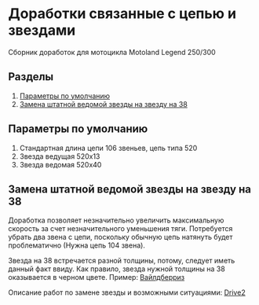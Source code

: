 # Доработки связанные с цепью и звездами
Сборник доработок для мотоцикла Motoland Legend 250/300

## Разделы
1. [Параметры по умолчанию](#params)
2. [Замена штатной ведомой звезды на звезду на 38](#star38)

## Параметры по умолчанию <a name="params"></a>

1. Стандартная длина цепи 106 звеньев, цепь типа 520
2. Звезда ведущая 520х13
3. Звезда ведомая 520х40

## Замена штатной ведомой звезды на звезду на 38 <a name="star38"></a>

Доработка позволяет незначительно увеличить максимальную скорость за счет незначительного уменьшения тяги.
Потребуется убрать два звена с цепи, поскольку обычную цепь натянуть будет проблематично (Нужна цепь 104 звена).

Звезда на 38 встречается разной толщины, потому, следует иметь данный факт ввиду.
Как правило, звезда нужной толщины на 38 оказывается в черном цвете.
Пример: [Вайлдберриз](https://www.wildberries.ru/catalog/220128942/detail.aspx)

Описание работ по замене звезды и возможными ситуациями: [Drive2](https://www.drive2.ru/b/684956712515417362/)
